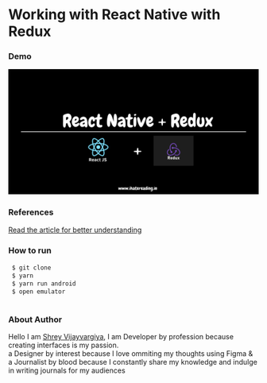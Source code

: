 <h1>Working with React Native with Redux</h1>

<h3>Demo</h3>
<img src="./assets/demo.png" />

<h3>References</h3>
<a href="https://shreyvijayvargiya26.medium.com/react-native-with-redux-a22976969a55">Read the article for better understanding</a>
  
<h3>How to run</h3>
 
 ```
  $ git clone
  $ yarn
  $ yarn run android
  $ open emulator
  
 ```

<h3>About Author</h3>
<p>Hello I am <a href="www.ihatereading.in/squad">Shrey Vijayvargiya</a>, I am Developer by profession because creating interfaces is my passion. 
  <br /> a Designer by interest because I love ommiting my thoughts using Figma & <br />a Journalist by blood because I constantly share my knowledge and indulge in writing journals for my audiences</p>

